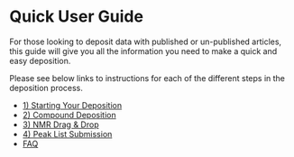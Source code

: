 # Quick User Guide
For those looking to deposit data with published or un-published articles, this guide will give you all the information you need to make a quick and easy deposition.

Please see below links to instructions for each of the different steps in the deposition process.

- [1) Starting Your Deposition](./starting_deposition.md)
- [2) Compound Deposition](./compound_deposition.md)
- [3) NMR Drag & Drop](./nmr_drag_and_drop.md)
- [4) Peak List Submission](./peak_lists.md)
- [FAQ](./faq.md)
